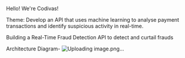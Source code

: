 Hello! We're Codivas!

Theme: Develop an API that uses machine learning to analyse payment transactions and identify suspicious activity in real-time.

Building a Real-Time Fraud Detection API to detect and curtail frauds

Architecture Diagram-
![Uploading image.png…]()
